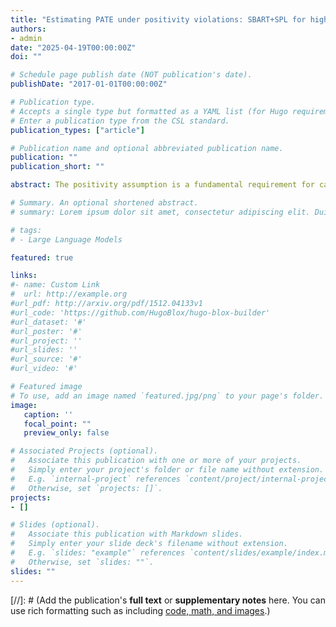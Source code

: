 ```yaml
---
title: "Estimating PATE under positivity violations: SBART+SPL for high-dimensional covariates"
authors:
- admin
date: "2025-04-19T00:00:00Z"
doi: ""

# Schedule page publish date (NOT publication's date).
publishDate: "2017-01-01T00:00:00Z"

# Publication type.
# Accepts a single type but formatted as a YAML list (for Hugo requirements).
# Enter a publication type from the CSL standard.
publication_types: ["article"]

# Publication name and optional abbreviated publication name.
publication: ""
publication_short: ""

abstract: The positivity assumption is a fundamental requirement for causal inference in the potential outcomes framework, ensuring that all individuals have a positive probability of receiving each treatment option. However, real-world datasets often violate this assumption, particularly in regions of non-overlap where one treatment group is underrepresented or entirely absent for certain combinations of confounding variables. Traditional approaches, such as trimming and weighting, address these violations but typically modify the target population, potentially introducing bias. The Bayesian Additive Regression Trees with Spline Models (BART+SPL) approach has been proposed as a solution to this issue. BART+SPL combines Bayesian Additive Regression Trees (BART) for imputation in regions of treatment overlap with spline models (SPL) for extrapolation into non-overlap regions, preserving the initial target population. However, BART+SPL’s performance is compromised when dealing with high-dimensional covariates. To address this limitation, this paper proposes SBART+SPL, an extension of the BART+SPL framework that integrates SoftBART into the estimation procedure. SoftBART generalizes BART by implementing smooth decision rules and sparsity-inducing splitting probabilities. A simulation study demonstrates that SBART+SPL yields better precision and improved coverage compared to BART+SPL when estimating population average treatment effects (PATE) in the presence of high-dimensional covariates and violations of the positivity assumption. Additionally, the applicability of SBART+SPL is illustrated by re-analyzing an empirical study that evaluates the impact of exposure to natural gas compressor stations on cancer mortality rates across U.S. counties.

# Summary. An optional shortened abstract.
# summary: Lorem ipsum dolor sit amet, consectetur adipiscing elit. Duis posuere tellus ac convallis placerat. Proin tincidunt magna sed ex sollicitudin condimentum.

# tags:
# - Large Language Models

featured: true

links:
#- name: Custom Link
#  url: http://example.org
#url_pdf: http://arxiv.org/pdf/1512.04133v1
#url_code: 'https://github.com/HugoBlox/hugo-blox-builder'
#url_dataset: '#'
#url_poster: '#'
#url_project: ''
#url_slides: ''
#url_source: '#'
#url_video: '#'

# Featured image
# To use, add an image named `featured.jpg/png` to your page's folder. 
image:
   caption: ''
   focal_point: ""
   preview_only: false

# Associated Projects (optional).
#   Associate this publication with one or more of your projects.
#   Simply enter your project's folder or file name without extension.
#   E.g. `internal-project` references `content/project/internal-project/index.md`.
#   Otherwise, set `projects: []`.
projects:
- []

# Slides (optional).
#   Associate this publication with Markdown slides.
#   Simply enter your slide deck's filename without extension.
#   E.g. `slides: "example"` references `content/slides/example/index.md`.
#   Otherwise, set `slides: ""`.
slides: ""
---
```




[//]: # (Add the publication's **full text** or **supplementary notes** here. You can use rich formatting such as including [code, math, and images](https://docs.hugoblox.com/content/writing-markdown-latex/).)
